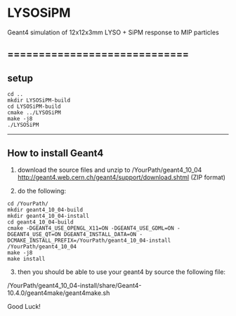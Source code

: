 # LYSOSiPM

Geant4 simulation of 12x12x3mm LYSO + SiPM response to MIP particles

=============================
-----------------------------
setup
-----------------------------
```
cd ..
mkdir LYSOSiPM-build
cd LYSOSiPM-build
cmake ../LYSOSiPM
make -j8
./LYSOSiPM
```

-----------------------------
How to install Geant4
-----------------------------
1. download the source files and unzip to /YourPath/geant4_10_04
http://geant4.web.cern.ch/geant4/support/download.shtml (ZIP format)

2. do the following:

```
cd /YourPath/
mkdir geant4_10_04-build
mkdir geant4_10_04-install
cd geant4_10_04-build
cmake -DGEANT4_USE_OPENGL_X11=ON -DGEANT4_USE_GDML=ON -DGEANT4_USE_QT=ON DGEANT4_INSTALL_DATA=ON -DCMAKE_INSTALL_PREFIX=/YourPath/geant4_10_04-install /YourPath/geant4_10_04
make -j8 
make install
```

3. then you should be able to use your geant4 by source the following file:

  /YourPath/geant4_10_04-install/share/Geant4-10.4.0/geant4make/geant4make.sh

  Good Luck!


